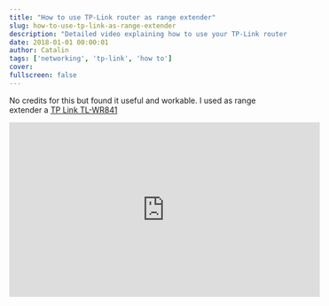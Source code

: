 ```yaml
---
title: "How to use TP-Link router as range extender"
slug: how-to-use-tp-link-as-range-extender
description: "Detailed video explaining how to use your TP-Link router as a range extender"
date: 2018-01-01 00:00:01
author: Catalin
tags: ['networking', 'tp-link', 'how to']
cover: 
fullscreen: false
---
```


No credits for this but found it useful and workable. I used as range extender a [TP Link TL-WR841](https://www.tp-link.com/us/home-networking/wifi-router/tl-wr841nd/)

<iframe width="560" height="315" src="https://www.youtube.com/embed/1PtJLjV6RO4" frameborder="0" allow="accelerometer; autoplay; encrypted-media; gyroscope; picture-in-picture" allowfullscreen></iframe>
